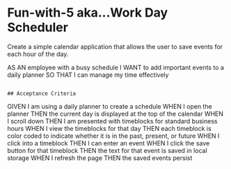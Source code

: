 # Fun-with-5 aka...Work Day Scheduler

Create a simple calendar application that allows the user to save events for each hour of the day. 

AS AN employee with a busy schedule
I WANT to add important events to a daily planner
SO THAT I can manage my time effectively
```

## Acceptance Criteria
```
GIVEN I am using a daily planner to create a schedule
WHEN I open the planner
THEN the current day is displayed at the top of the calendar
WHEN I scroll down
THEN I am presented with timeblocks for standard business hours
WHEN I view the timeblocks for that day
THEN each timeblock is color coded to indicate whether it is in the past, present, or future
WHEN I click into a timeblock
THEN I can enter an event
WHEN I click the save button for that timeblock
THEN the text for that event is saved in local storage
WHEN I refresh the page
THEN the saved events persist